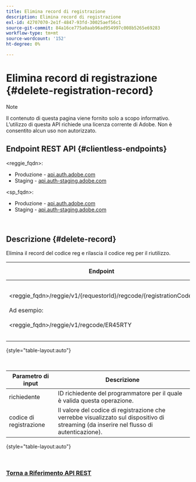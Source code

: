 ```yaml
---
title: Elimina record di registrazione
description: Elimina record di registrazione
exl-id: 42707070-2e1f-4847-93fd-30025aef56c1
source-git-commit: 84a16ce775a0aab96ad954997c008b5265e69283
workflow-type: tm+mt
source-wordcount: '152'
ht-degree: 0%

---
```


# Elimina record di registrazione {#delete-registration-record}

>[!NOTE]
>
>Il contenuto di questa pagina viene fornito solo a scopo informativo. L’utilizzo di questa API richiede una licenza corrente di Adobe. Non è consentito alcun uso non autorizzato.

## Endpoint REST API {#clientless-endpoints}

&lt;reggie_fqdn>:

* Produzione - [api.auth.adobe.com](http://api.auth.adobe.com/)
* Staging - [api.auth-staging.adobe.com](http://api.auth-staging.adobe.com/)

&lt;sp_fqdn>:

* Produzione - [api.auth.adobe.com](http://api.auth.adobe.com/)
* Staging - [api.auth-staging.adobe.com](http://api.auth-staging.adobe.com/)

</br>


## Descrizione {#delete-record}

Elimina il record del codice reg e rilascia il codice reg per il riutilizzo.

| Endpoint | Chiamato  </br>Da | Input   </br>Parametri | HTTP  </br>Metodo | Risposta | HTTP  </br>Risposta |
| --- | --- | --- | --- | --- | --- |
| &lt;reggie_fqdn>/reggie/v1/{requestorId}/regcode/{registrationCode}</br></br>Ad esempio:</br></br>&lt;reggie_fqdn>/reggie/v1/regcode/ER45RTY | App di streaming</br></br>o</br></br>Servizio programmatore | 1. ID richiedente  </br>    (componente Percorso)</br>2.  Codice di registrazione  </br>    (componente Percorso) | DELETE | Nessuno | 204 |

{style="table-layout:auto"}

</br>

| Parametro di input | Descrizione |
| --- | --- |
| richiedente | ID richiedente del programmatore per il quale è valida questa operazione. |
| codice di registrazione | Il valore del codice di registrazione che verrebbe visualizzato sul dispositivo di streaming (da inserire nel flusso di autenticazione). |

{style="table-layout:auto"}

</br>

### [Torna a Riferimento API REST](/help/authentication/rest-api-reference.md)
